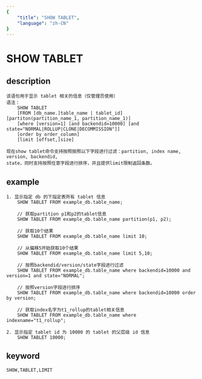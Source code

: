 ```yaml
---
{
    "title": "SHOW TABLET",
    "language": "zh-CN"
}
---
```


<!-- 
Licensed to the Apache Software Foundation (ASF) under one
or more contributor license agreements.  See the NOTICE file
distributed with this work for additional information
regarding copyright ownership.  The ASF licenses this file
to you under the Apache License, Version 2.0 (the
"License"); you may not use this file except in compliance
with the License.  You may obtain a copy of the License at

  http://www.apache.org/licenses/LICENSE-2.0

Unless required by applicable law or agreed to in writing,
software distributed under the License is distributed on an
"AS IS" BASIS, WITHOUT WARRANTIES OR CONDITIONS OF ANY
KIND, either express or implied.  See the License for the
specific language governing permissions and limitations
under the License.
-->

# SHOW TABLET

## description

    该语句用于显示 tablet 相关的信息（仅管理员使用）
    语法：
        SHOW TABLET
        [FROM [db_name.]table_name | tablet_id] [partiton(partition_name_1, partition_name_1)]
        [where [version=1] [and backendid=10000] [and state="NORMAL|ROLLUP|CLONE|DECOMMISSION"]]
        [order by order_column]
        [limit [offset,]size]

    现在show tablet命令支持按照按照以下字段进行过滤：partition, index name, version, backendid,
    state，同时支持按照任意字段进行排序，并且提供limit限制返回条数。

## example

    1. 显示指定 db 的下指定表所有 tablet 信息
        SHOW TABLET FROM example_db.table_name;

        // 获取partition p1和p2的tablet信息
        SHOW TABLET FROM example_db.table_name partition(p1, p2);

        // 获取10个结果
        SHOW TABLET FROM example_db.table_name limit 10;

        // 从偏移5开始获取10个结果
        SHOW TABLET FROM example_db.table_name limit 5,10;

        // 按照backendid/version/state字段进行过滤
        SHOW TABLET FROM example_db.table_name where backendid=10000 and version=1 and state="NORMAL";

        // 按照version字段进行排序
        SHOW TABLET FROM example_db.table_name where backendid=10000 order by version;

        // 获取index名字为t1_rollup的tablet相关信息
        SHOW TABLET FROM example_db.table_name where indexname="t1_rollup";
        
    2. 显示指定 tablet id 为 10000 的 tablet 的父层级 id 信息
        SHOW TABLET 10000;

## keyword

    SHOW,TABLET,LIMIT
